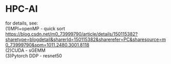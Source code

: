 # HPC-AI
for details, see:  
(1)MPI+openMP - quick sort  
https://blog.csdn.net/m0_73999790/article/details/150115382?sharetype=blogdetail&sharerId=150115382&sharerefer=PC&sharesource=m0_73999790&spm=1011.2480.3001.8118  
(2)CUDA - sGEMM  
(3)Pytorch DDP - resnet50   
